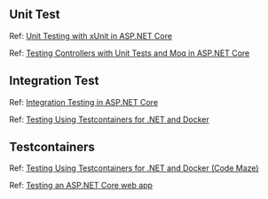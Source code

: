 ## Unit Test

Ref: [Unit Testing with xUnit in ASP.NET Core](https://code-maze.com/aspnetcore-unit-testing-xunit/)

Ref: [Testing Controllers with Unit Tests and Moq in ASP.NET Core](https://code-maze.com/unit-testing-controllers-aspnetcore-moq/)




## Integration Test

Ref: [Integration Testing in ASP.NET Core](https://code-maze.com/aspnet-core-integration-testing/)

Ref: [Testing Using Testcontainers for .NET and Docker](https://code-maze.com/csharp-testing-using-testcontainers-for-net-and-docker/)


## Testcontainers

Ref: [Testing Using Testcontainers for .NET and Docker (Code Maze)](https://code-maze.com/csharp-testing-using-testcontainers-for-net-and-docker/)

Ref: [Testing an ASP.NET Core web app](https://testcontainers.com/guides/testing-an-aspnet-core-web-app/)